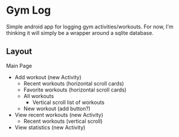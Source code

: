 # Gym Log
Simple android app for logging gym activities/workouts.
For now, I'm thinking it will simply be a wrapper around a sqlite database.

## Layout
Main Page
* Add workout (new Activity)
    * Recent workouts (horizontal scroll cards)
    * Favorite workouts (horizontal scroll cards)
    * All workouts
        * Vertical scroll list of workouts
    * New workout (add button?)
* View recent workouts (new Activity)
    * Recent workouts (vertical scroll)
* View statistics (new Activity)
